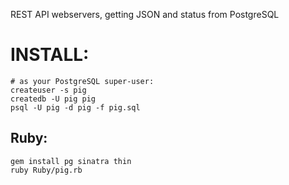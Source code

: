 REST API webservers, getting JSON and status from PostgreSQL

# INSTALL:

```
# as your PostgreSQL super-user:
createuser -s pig
createdb -U pig pig
psql -U pig -d pig -f pig.sql
```

## Ruby:

```
gem install pg sinatra thin
ruby Ruby/pig.rb
```

